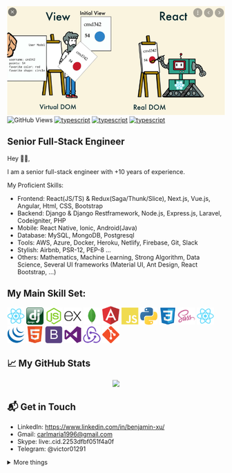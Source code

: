 ![alt README header](https://raw.githubusercontent.com/Rolemodel01291/Rolemodel01291/master/assets/Picture1.png)
![GitHub Views](https://komarev.com/ghpvc/?username=Rolemodel01291&color=FAC151)
[![typescript](https://img.shields.io/badge/React-Expert-FAC151.svg?logo=react&logoWidth=20)](https://github.com/Rolemodel01291)
[![typescript](https://img.shields.io/badge/Django-Expert-FAC151.svg?logo=django&logoWidth=20)](https://github.com/Rolemodel01291)
[![typescript](https://img.shields.io/badge/Mathematics-Expert-FAC151.svg?logo=mathematics&logoWidth=20)](https://github.com/Rolemodel01291)
## Senior Full-Stack Engineer

Hey 👋🏻,


I am a senior full-stack engineer with +10 years of experience.

My Proficient Skills: 
 - Frontend: React(JS/TS) & Redux(Saga/Thunk/Slice), Next.js, Vue.js, Angular, Html, CSS, Bootstrap
 - Backend: Django & Django Restframework, Node.js, Express.js, Laravel, Codeigniter, PHP
 - Mobile: React Native, Ionic, Android(Java)
 - Database: MySQL, MongoDB, Postgresql
 - Tools: AWS, Azure, Docker, Heroku, Netlify, Firebase, Git, Slack
 - Stylish: Airbnb, PSR-12, PEP-8 ...
 - Others: Mathematics, Machine Learning, Strong Algorithm, Data Science, Several UI frameworks (Material UI, Ant Design, React Bootstrap, ...)

## My Main Skill Set:

<p align="left">
<img src="https://raw.githubusercontent.com/Rolemodel01291/Rolemodel01291/master/assets/react-original.svg" height="auto" width="40">
  
<img src="https://raw.githubusercontent.com/Rolemodel01291/Rolemodel01291/master/assets/django.png" height="auto" width="40">

<img src="https://raw.githubusercontent.com/Rolemodel01291/Rolemodel01291/master/assets/nodejs-original.svg" height="auto" width="40">

<img src="https://raw.githubusercontent.com/Rolemodel01291/Rolemodel01291/master/assets/express-original.svg" height="auto" width="40">

<img src="https://raw.githubusercontent.com/Rolemodel01291/Rolemodel01291/master/assets/mongodb-original.svg" height="auto" width="40">

<img src="https://raw.githubusercontent.com/Rolemodel01291/Rolemodel01291/master/assets/angular.svg" height="auto" width="40">

<img src="https://raw.githubusercontent.com/Rolemodel01291/Rolemodel01291/master/assets/javascript-plain.svg" height="auto" width="40">

<img src="https://raw.githubusercontent.com/Rolemodel01291/Rolemodel01291/master/assets/python.svg" height="auto" width="40">

<img src="https://raw.githubusercontent.com/Rolemodel01291/Rolemodel01291/master/assets/css3-original.svg" height="auto" width="40">

<img src="https://raw.githubusercontent.com/Rolemodel01291/Rolemodel01291/master/assets/sass-original.svg" height="auto" width="40">

<img src="https://raw.githubusercontent.com/Rolemodel01291/Rolemodel01291/master/assets/react-original.svg" height="auto" width="40">

<img src="https://raw.githubusercontent.com/Rolemodel01291/Rolemodel01291/master/assets/jquery-plain.svg" height="auto" width="40">

<img src="https://raw.githubusercontent.com/Rolemodel01291/Rolemodel01291/master/assets/html5-original.svg" height="auto" width="40">

<img src="https://raw.githubusercontent.com/Rolemodel01291/Rolemodel01291/master/assets/bootstrap-plain.svg" height="auto" width="40">

<img src="https://raw.githubusercontent.com/Rolemodel01291/Rolemodel01291/master/assets/visualstudio-plain.svg" height="auto" width="40">

<img src="https://raw.githubusercontent.com/Rolemodel01291/Rolemodel01291/master/assets/redux-original.svg" height="auto" width="40">

<img src="https://raw.githubusercontent.com/Rolemodel01291/Rolemodel01291/master/assets/git-original.svg" height="auto" width="40">
</p>

## &#x1f4c8; My GitHub Stats

<p align="center">
  <a href= "https://github.com/anuraghazra/github-readme-stats"><img src="https://github-readme-stats.vercel.app/api?username=Rolemodel01291&count_private=true&theme=tokyonight&include_all_commits=true&show_icons=true" /></a>
  
</p>



## 📬 Get in Touch

- LinkedIn:  https://www.linkedin.com/in/benjamin-xu/
- Gmail: carlmaria1996@gmail.com
- Skype: live:.cid.2253dfbf051f4a0f
- Telegram: @victor01291

<details>
  <summary> More things </summary>
  <br>
  <p align="center">
    <a href= "https://github.com/anuraghazra/github-readme-stats"><img src= "https://github-readme-stats.vercel.app/api/top-langs/?username=Rolemodel01291&layout=compact" /></a>
  </p>
  <p>
    - 🔭 I’m currently working on <a target="_blank" href="https://chiplusgo-95ec4.web.app
">chiplusgo admin portal</a> project. <br/>
    - 🌱 I’m currently learning blockchain.<br/>
    - 🤔 I’m looking for a stable, long-term full time job<br/>
    - 💬 Ask me about React, Django and Laravel.<br/>
    - ⚡ Fun fact: Sport - Soccer, Tennis<br/>
  </p> 
  
</details>